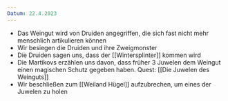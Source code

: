 ```yaml
---
Datum: 22.4.2023
---
```

- Das Weingut wird von Druiden angegriffen, die sich fast nicht mehr menschlich artikulieren können
- Wir besiegen die Druiden und ihre Zweigmonster
- Die Druiden sagen uns, dass der [[Wintersplinter]] kommen wird
- Die Martikovs erzählen uns davon, dass früher 3 Juwelen dem Weingut einen magischen Schutz gegeben haben. Quest: [[Die Juwelen des Weinguts]]
- Wir beschließen zum [[Weiland Hügel]] aufzubrechen, um eines der Juwelen zu holen
